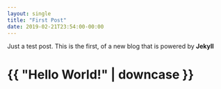 ```yaml
---
layout: single
title: "First Post"
date: 2019-02-21T23:54:00-00:00
---
```


Just a test post. This is the first, of a new blog that is powered by **Jekyll**

<h1>{{ "Hello World!" | downcase }}</h1>
